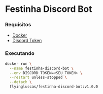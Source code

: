 # Festinha Discord Bot

### Requisitos

- [Docker](https://docs.docker.com/get-docker/)
- [Discord Token](https://www.writebots.com/discord-bot-token/)

### Executando

```bash
docker run \
  --name festinha-discord-bot \
  --env DISCORD_TOKEN=<SEU_TOKEN> \
  --restart unless-stopped \
  --detach \
  flyingluscas/festinha-discord-bot:v1.0.0
```
